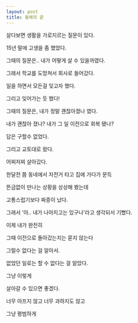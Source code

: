 ```yaml
---
layout: post
title: 올해의 끝
---
```


살다보면 생활을 가로지르는 질문이 있다.

15년 말에 고생을 좀 했었다.

그때의 질문은.. 내가 어떻게 살 수 있을까였다.

그래서 학교를 도망쳐서 회사로 들어갔다.

일을 하면서 모든걸 잊고자 했다.

그리고 잊어가는 듯 했다!

그때의 질문은, 내가 정말 괜찮아졌나 였다.

내가 괜찮아 졌나? 내가 그 일 이전으로 회복 됐나?

답은 구할수 없었다.

그리고 교토대로 왔다.

어찌저찌 살아갔다.

한달전 쯤 동네에서 자전거 타고 집에 가다가 문득

뜬금없이 만나는 상황을 상상해 봤는데

고통스럽기보다 짜증이 났다.

그래서 '아.. 내가 나아지고는 있구나'라고 생각되서 기뻤다.

이제 내가 완전히

그때 이전으로 돌아갔는지는 묻지 않는다

그럴수 없다는 걸 알아서.

없었던 일로는 할 수 없다는 걸 알았다.

그냥 이렇게

살아갈 수 있으면 좋겠다.

너무 아프지 않고 너무 과하지도 않고

그냥 평범하게
